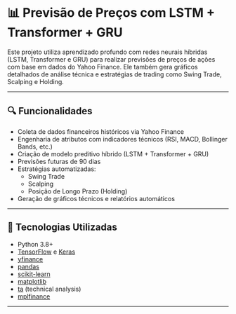 # 📊 Previsão de Preços com LSTM + Transformer + GRU

Este projeto utiliza aprendizado profundo com redes neurais híbridas (LSTM, Transformer e GRU) para realizar previsões de preços de ações com base em dados do Yahoo Finance. Ele também gera gráficos detalhados de análise técnica e estratégias de trading como Swing Trade, Scalping e Holding.

---

## 🔍 Funcionalidades

- Coleta de dados financeiros históricos via Yahoo Finance
- Engenharia de atributos com indicadores técnicos (RSI, MACD, Bollinger Bands, etc.)
- Criação de modelo preditivo híbrido (LSTM + Transformer + GRU)
- Previsões futuras de 90 dias
- Estratégias automatizadas:
  - Swing Trade
  - Scalping
  - Posição de Longo Prazo (Holding)
- Geração de gráficos técnicos e relatórios automáticos

---

## 🧠 Tecnologias Utilizadas

- Python 3.8+
- [TensorFlow](https://www.tensorflow.org/) e [Keras](https://keras.io/)
- [yfinance](https://pypi.org/project/yfinance/)
- [pandas](https://pandas.pydata.org/)
- [scikit-learn](https://scikit-learn.org/)
- [matplotlib](https://matplotlib.org/)
- [ta](https://pypi.org/project/ta/) (technical analysis)
- [mplfinance](https://github.com/matplotlib/mplfinance)

---

